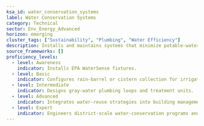 ```yaml
---
ksa_id: water_conservation_systems
label: Water Conservation Systems
category: Technical
sector: Env_Energy_Advanced
horizon: emerging
cluster_tags: ["Sustainability", "Plumbing", "Water Efficiency"]
description: Installs and maintains systems that minimize potable‑water use, including gray‑water reuse and high‑efficiency fixtures.
source_frameworks: []
proficiency_levels:
  - level: Awareness
    indicator: Installs EPA WaterSense fixtures.
  - level: Basic
    indicator: Configures rain‑barrel or cistern collection for irrigation.
  - level: Intermediate
    indicator: Designs gray‑water plumbing loops and treatment units.
  - level: Advanced
    indicator: Integrates water‑reuse strategies into building management systems.
  - level: Expert
    indicator: Engineers district‑scale water‑conservation programs and sets policy.
---
```

